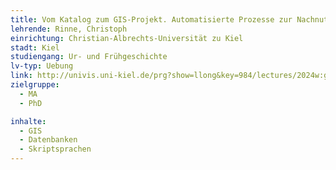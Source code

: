 ```yaml
---
title: Vom Katalog zum GIS-Projekt. Automatisierte Prozesse zur Nachnutzung eines Textkataloges mit Fundplätzen an der Schlei
lehrende: Rinne, Christoph
einrichtung: Christian-Albrechts-Universität zu Kiel
stadt: Kiel
studiengang: Ur- und Frühgeschichte
lv-typ: Uebung
link: http://univis.uni-kiel.de/prg?show=llong&key=984/lectures/2024w:gemei/instit_2/zentr/vomkat
zielgruppe:
  - MA
  - PhD

inhalte:
  - GIS
  - Datenbanken
  - Skriptsprachen
---
```

 
